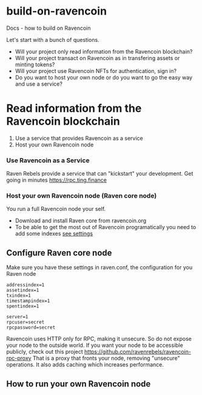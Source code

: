 # build-on-ravencoin

Docs - how to build on Ravencoin

Let's start with a bunch of questions.

- Will your project only read information from the Ravencoin blockchain?
- Will your project transact on Ravencoin as in transfering assets or minting tokens?
- Will your project use Ravencoin NFTs for authentication, sign in?
- Do you want to host your own node or do you want to go the easy way and use a service?

# Read information from the Ravencoin blockchain

1. Use a service that provides Ravencoin as a service
1. Host your own Ravencoin node


### Use Ravencoin as a Service

Raven Rebels provide a service that can "kickstart" your development.
Get going in minutes
https://rpc.ting.finance

### Host your own Ravencoin node (Raven core node)

You run a full Ravencoin node your self.

- Download and install Raven core from ravencoin.org
- To be able to get the most out of Ravencoin programatically you need to add some indexes [see settings](#configure-raven-core-node)

## Configure Raven core node

Make sure you have these settings in raven.conf, the configuration for you Raven node

```
addressindex=1
assetindex=1
txindex=1
timestampindex=1
spentindex=1

server=1
rpcuser=secret
rpcpassword=secret
```

Ravencoin uses HTTP only for RPC, making it unsecure.
So do not expose your node to the outside world.
If you want your node to be accessible publicly, check out this project https://github.com/ravenrebels/ravencoin-rpc-proxy
That is a proxy that fronts your node, removing "unsecure" operations.
It also adds caching which increases performance.



## How to run your own Ravencoin node

```

```

